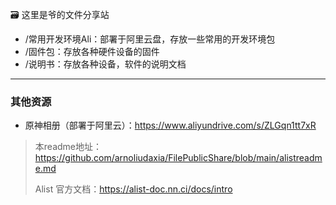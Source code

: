 🗃️ 这里是爷的文件分享站

- /常用开发环境Ali：部署于阿里云盘，存放一些常用的开发环境包
- /固件包：存放各种硬件设备的固件
- /说明书：存放各种设备，软件的说明文档

---

### 其他资源

- 原神相册（部署于阿里云）：https://www.aliyundrive.com/s/ZLGqn1tt7xR

> 本readme地址：https://github.com/arnoliudaxia/FilePublicShare/blob/main/alistreadme.md
> 
> Alist 官方文档：https://alist-doc.nn.ci/docs/intro

